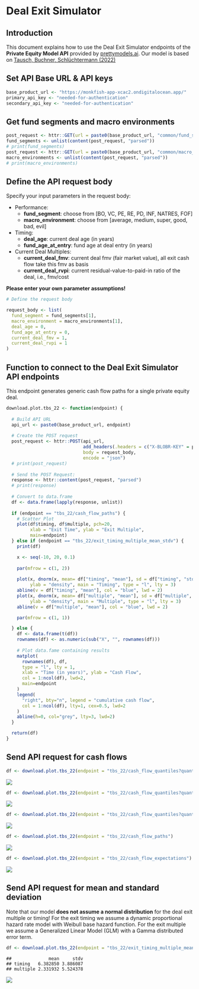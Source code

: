 Deal Exit Simulator
================

## Introduction

This document explains how to use the Deal Exit Simulator endpoints of
the **Private Equity Model API** provided by
[prettymodels.ai](https://prettymodels.ai). Our model is based on
[Tausch, Buchner, Schlüchtermann
(2022)](https://doi.org/10.21314/JOR.2022.029)

## Set API Base URL & API keys

``` r
base_product_url <- "https://monkfish-app-xcac2.ondigitalocean.app/"
primary_api_key <- "needed-for-authentication"
secondary_api_key <- "needed-for-authentication"
```

## Get fund segments and macro environments

``` r
post_request <- httr::GET(url = paste0(base_product_url, "common/fund_segments"))
fund_segments <- unlist(content(post_request, "parsed"))
# print(fund_segments)
post_request <- httr::GET(url = paste0(base_product_url, "common/macro_environments"))
macro_environments <- unlist(content(post_request, "parsed"))
# print(macro_environments)
```

## Define the API request body

Specify your input parameters in the request body:

- Performance:
  - **fund_segment**: choose from \[BO, VC, PE, RE, PD, INF, NATRES,
    FOF\]
  - **macro_environment**: choose from \[average, medium, super, good,
    bad, evil\]
- Timing:
  - **deal_age**: current deal age (in years)
  - **fund_age_at_entry**: fund age at deal entry (in years)
- Current Deal Multiples:
  - **current_deal_fmv**: current deal fmv (fair market value), all exit
    cash flow take this fmv as basis
  - **current_deal_rvpi**: current residual-value-to-paid-in ratio of
    the deal, i.e., fmv/cost

**Please enter your own parameter assumptions!**

``` r
# Define the request body

request_body <- list(
  fund_segment = fund_segments[1],
  macro_environment = macro_environments[1],
  deal_age = 0,
  fund_age_at_entry = 0,
  current_deal_fmv = 1,
  current_deal_rvpi = 1
)
```

## Function to connect to the Deal Exit Simulator API endpoints

This endpoint generates generic cash flow paths for a single private
equity deal.

``` r
download.plot.tbs_22 <- function(endpoint) {
  
  # Build API URL
  api_url <- paste0(base_product_url, endpoint)
  
  # Create the POST request
  post_request <- httr::POST(api_url,
                             add_headers(.headers = c("X-BLOBR-KEY" = primary_api_key)),
                             body = request_body,
                             encode = "json")
  # print(post_request)
  
  # Send the POST Request:
  response <- httr::content(post_request, "parsed")
  # print(response)
  
  # Convert to data.frame
  df <- data.frame(lapply(response, unlist))
  
  if (endpoint == "tbs_22/cash_flow_paths") {
    # Scatter Plot
    plot(df$timing, df$multiple, pch=20, 
         xlab = "Exit Time", ylab = "Exit Multiple",
         main=endpoint)
  } else if (endpoint == "tbs_22/exit_timing_multiple_mean_stdv") {
    print(df)

    x <- seq(-10, 20, 0.1)
    
    par(mfrow = c(1, 2))
    
    plot(x, dnorm(x, mean= df["timing", "mean"], sd = df["timing", "stdv"]), 
         ylab = "density", main = "Timing", type = "l", lty = 3)
    abline(v = df["timing", "mean"], col = "blue", lwd = 2)
    plot(x, dnorm(x, mean= df["multiple", "mean"], sd = df["multiple", "stdv"]), 
         ylab = "density", main = "Multiple", type = "l", lty = 3)
    abline(v = df["multiple", "mean"], col = "blue", lwd = 2)

    par(mfrow = c(1, 1))

  } else {
    df <- data.frame(t(df))
    rownames(df) <- as.numeric(sub("X", "", rownames(df)))
    
    # Plot data.fame containing results
    matplot(
      rownames(df), df, 
      type = "l", lty = 1, 
      xlab = "Time (in years)", ylab = "Cash Flow", 
      col = 1:ncol(df), lwd=2,
      main=endpoint
    )
    legend(
      "right", bty="n", legend = "cumulative cash flow", 
      col = 1:ncol(df), lty=1, cex=0.5, lwd=2
    )
    abline(h=0, col="grey", lty=3, lwd=2)
  }

  return(df)
}
```

## Send API request for cash flows

``` r
df <- download.plot.tbs_22(endpoint = "tbs_22/cash_flow_quantiles?quantile=0.3")
```

![](deal_exit_simulator_files/figure-gfm/send%20API%20requests%20cash%20flows-1.png)<!-- -->

``` r
df <- download.plot.tbs_22(endpoint = "tbs_22/cash_flow_quantiles?quantile=0.9")
```

![](deal_exit_simulator_files/figure-gfm/send%20API%20requests%20cash%20flows-2.png)<!-- -->

``` r
df <- download.plot.tbs_22(endpoint = "tbs_22/cash_flow_quantiles?quantile=0.5")
```

![](deal_exit_simulator_files/figure-gfm/send%20API%20requests%20cash%20flows-3.png)<!-- -->

``` r
df <- download.plot.tbs_22(endpoint = "tbs_22/cash_flow_paths")
```

![](deal_exit_simulator_files/figure-gfm/send%20API%20requests%20cash%20flows-4.png)<!-- -->

``` r
df <- download.plot.tbs_22(endpoint = "tbs_22/cash_flow_expectations")
```

![](deal_exit_simulator_files/figure-gfm/send%20API%20requests%20cash%20flows-5.png)<!-- -->

## Send API request for mean and standard deviation

Note that our model **does not assume a normal distribution** for the
deal exit multiple or timing! For the exit timing we assume a dynamic
proportional hazard rate model with Weibull base hazard function. For
the exit multiple we assume a Generalized Linear Model (GLM) with a
Gamma distributed error term.

``` r
df <- download.plot.tbs_22(endpoint = "tbs_22/exit_timing_multiple_mean_stdv")
```

    ##              mean     stdv
    ## timing   6.382850 3.886087
    ## multiple 2.331932 5.524378

![](deal_exit_simulator_files/figure-gfm/send%20API%20requests%20mean%20stdv-1.png)<!-- -->
